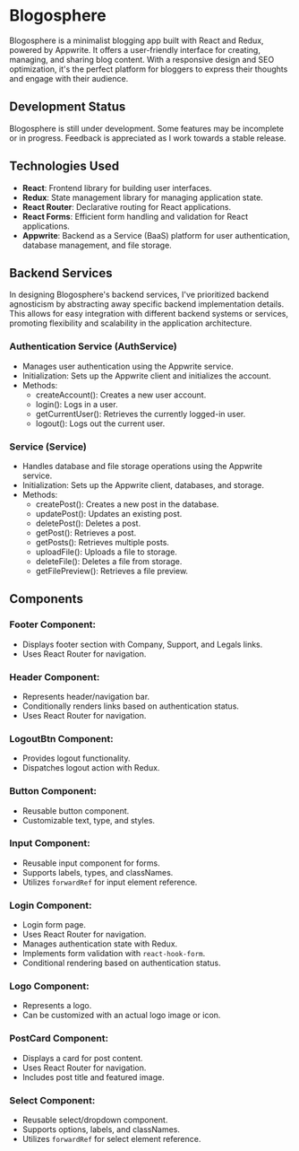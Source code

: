 # Blogosphere

Blogosphere is a minimalist blogging app built with React and Redux, powered by Appwrite. It offers a user-friendly interface for creating, managing, and sharing blog content. With a responsive design and SEO optimization, it's the perfect platform for bloggers to express their thoughts and engage with their audience.

## Development Status

Blogosphere is still under development. Some features may be incomplete or in progress. Feedback is appreciated as I work towards a stable release.

## Technologies Used

- **React**: Frontend library for building user interfaces.
- **Redux**: State management library for managing application state.
- **React Router**: Declarative routing for React applications.
- **React Forms**: Efficient form handling and validation for React applications.
- **Appwrite**: Backend as a Service (BaaS) platform for user authentication, database management, and file storage.

## Backend Services

In designing Blogosphere's backend services, I've prioritized backend agnosticism by abstracting away specific backend implementation details. This allows for easy integration with different backend systems or services, promoting flexibility and scalability in the application architecture.

### Authentication Service (AuthService)

- Manages user authentication using the Appwrite service.
- Initialization: Sets up the Appwrite client and initializes the account.
- Methods:
  - createAccount(): Creates a new user account.
  - login(): Logs in a user.
  - getCurrentUser(): Retrieves the currently logged-in user.
  - logout(): Logs out the current user.

### Service (Service)

- Handles database and file storage operations using the Appwrite service.
- Initialization: Sets up the Appwrite client, databases, and storage.
- Methods:
  - createPost(): Creates a new post in the database.
  - updatePost(): Updates an existing post.
  - deletePost(): Deletes a post.
  - getPost(): Retrieves a post.
  - getPosts(): Retrieves multiple posts.
  - uploadFile(): Uploads a file to storage.
  - deleteFile(): Deletes a file from storage.
  - getFilePreview(): Retrieves a file preview.

## Components

### Footer Component:

- Displays footer section with Company, Support, and Legals links.
- Uses React Router for navigation.

### Header Component:

- Represents header/navigation bar.
- Conditionally renders links based on authentication status.
- Uses React Router for navigation.

### LogoutBtn Component:

- Provides logout functionality.
- Dispatches logout action with Redux.

### Button Component:

- Reusable button component.
- Customizable text, type, and styles.

### Input Component:

- Reusable input component for forms.
- Supports labels, types, and classNames.
- Utilizes `forwardRef` for input element reference.

### Login Component:

- Login form page.
- Uses React Router for navigation.
- Manages authentication state with Redux.
- Implements form validation with `react-hook-form`.
- Conditional rendering based on authentication status.

### Logo Component:

- Represents a logo.
- Can be customized with an actual logo image or icon.

### PostCard Component:

- Displays a card for post content.
- Uses React Router for navigation.
- Includes post title and featured image.

### Select Component:

- Reusable select/dropdown component.
- Supports options, labels, and classNames.
- Utilizes `forwardRef` for select element reference.
